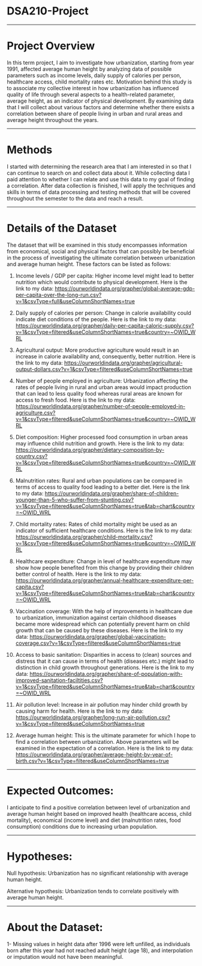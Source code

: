 # DSA210-Project
-----

# Project Overview
In this term project, I aim to investigate how urbanization, starting from year 1991, affected average human height by analyzing data of possible parameters such as income levels, daily supply of calories per person, healthcare access, child mortality rates etc. Motivation behind this study is to associate my collective interest in how urbanization has influenced quality of life through several aspects to a health-related parameter, average height, as an indicator of physical development. By examining data that I will collect about various factors and determine whether there exists a correlation between share of people living in urban and rural areas and average height throughout the years. 

----

# Methods
I started with determining the research area that I am interested in so that I can continue to search on and collect data about it. While collecting data I paid attention to whether I can relate and use this data to my goal of finding a correlation. After data collection is finished, I will apply the techniques and skills in terms of data processing and testing methods that will be covered throughout the semester to the data and reach a result.

----

# Details of the Dataset
The dataset that will be examined in this study encompasses information from economical, social and physical factors that can possibly be beneficial in the process of investigating the ultimate correlation between urbanization and average human height. These factors can be listed as follows:

1. Income levels / GDP per capita: Higher income level might lead to better nutrition which would contribute to physical development. Here is the link to my data: https://ourworldindata.org/grapher/global-average-gdp-per-capita-over-the-long-run.csv?v=1&csvType=full&useColumnShortNames=true

2. Daily supply of calories per person: Change in calorie availability could indicate diet conditions of the people. Here is the link to my data: https://ourworldindata.org/grapher/daily-per-capita-caloric-supply.csv?v=1&csvType=filtered&useColumnShortNames=true&country=~OWID_WRL

3. Agricultural output: More productive agriculture would result in an increase in calorie availability and, consequently, better nutrition. Here is the link to my data: https://ourworldindata.org/grapher/agricultural-output-dollars.csv?v=1&csvType=filtered&useColumnShortNames=true

4. Number of people employed in agriculture: Urbanization affecting the rates of people living in rural and urban areas would impact production that can lead to less quality food whereas rural areas are known for access to fresh food. Here is the link to my data: https://ourworldindata.org/grapher/number-of-people-employed-in-agriculture.csv?v=1&csvType=filtered&useColumnShortNames=true&country=~OWID_WRL

5. Diet composition: Higher processed food consumption in urban areas may influence child nutrition and growth. Here is the link to my data: https://ourworldindata.org/grapher/dietary-composition-by-country.csv?v=1&csvType=filtered&useColumnShortNames=true&country=~OWID_WRL

6. Malnutrition rates: Rural and urban populations can be compared in terms of access to quality food leading to a better diet. Here is the link to my data: https://ourworldindata.org/grapher/share-of-children-younger-than-5-who-suffer-from-stunting.csv?v=1&csvType=filtered&useColumnShortNames=true&tab=chart&country=~OWID_WRL

7. Child mortality rates: Rates of child mortality might be used as an indicator of sufficient healthcare conditions. Here is the link to my data: https://ourworldindata.org/grapher/child-mortality.csv?v=1&csvType=filtered&useColumnShortNames=true&country=~OWID_WRL

8. Healthcare expenditure: Change in level of healthcare expenditure may show how people benefited from this change by providing their children better control of health. Here is the link to my data: https://ourworldindata.org/grapher/annual-healthcare-expenditure-per-capita.csv?v=1&csvType=filtered&useColumnShortNames=true&tab=chart&country=~OWID_WRL

9. Vaccination coverage: With the help of improvements in healthcare due to urbanization, immunization against certain childhood diseases became more widespread which can potentially prevent harm on child growth that can be caused by these diseases. Here is the link to my data: https://ourworldindata.org/grapher/global-vaccination-coverage.csv?v=1&csvType=filtered&useColumnShortNames=true

10. Access to basic sanitation: Disparities in access to (clean) sources and distress that it can cause in terms of health (diseases etc.) might lead to distinction in child growth throughout generations. Here is the link to my data: https://ourworldindata.org/grapher/share-of-population-with-improved-sanitation-faciltities.csv?v=1&csvType=filtered&useColumnShortNames=true&tab=chart&country=~OWID_WRL

11. Air pollution level: Increase in air pollution may hinder child growth by causing harm for health. Here is the link to my data: https://ourworldindata.org/grapher/long-run-air-pollution.csv?v=1&csvType=filtered&useColumnShortNames=true

12. Average human height: This is the ultimate parameter for which I hope to find a correlation between urbanization. Above parameters will be examined in the expectation of a correlation. Here is the link to my data: https://ourworldindata.org/grapher/average-height-by-year-of-birth.csv?v=1&csvType=filtered&useColumnShortNames=true

----

# Expected Outcomes:
I anticipate to find a positive correlation between level of urbanization and average human height based on improved health (healthcare access, child mortality), economical (income level) and diet (malnutrition rates, food consumption) conditions due to increasing urban population.

----

# Hypotheses:
Null hypothesis: Urbanization has no significant relationship with average human height.

Alternative hypothesis: Urbanization tends to correlate positively with average human height.

----

# About the Dataset:
1- Missing values in height data after 1996 were left unfilled, as individuals born after this year had not reached adult height (age 18), and interpolation or imputation would not have been meaningful.
